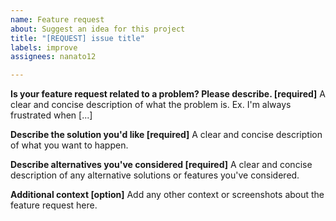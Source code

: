 ```yaml
---
name: Feature request
about: Suggest an idea for this project
title: "[REQUEST] issue title"
labels: improve
assignees: nanato12

---
```


**Is your feature request related to a problem? Please describe. [required]**
A clear and concise description of what the problem is. Ex. I'm always frustrated when [...]

**Describe the solution you'd like [required]**
A clear and concise description of what you want to happen.

**Describe alternatives you've considered [required]**
A clear and concise description of any alternative solutions or features you've considered.

**Additional context [option]**
Add any other context or screenshots about the feature request here.
